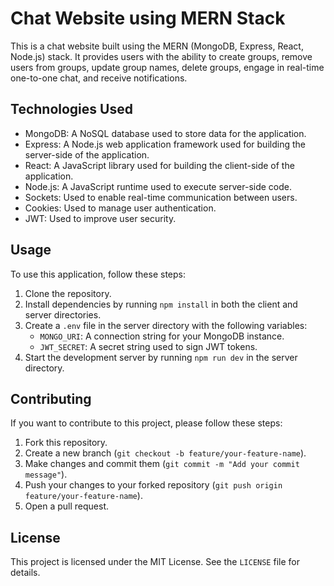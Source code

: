 # Chat Website using MERN Stack

This is a chat website built using the MERN (MongoDB, Express, React, Node.js) stack. It provides users with the ability to create groups, remove users from groups, update group names, delete groups, engage in real-time one-to-one chat, and receive notifications. 

## Technologies Used

- MongoDB: A NoSQL database used to store data for the application.
- Express: A Node.js web application framework used for building the server-side of the application.
- React: A JavaScript library used for building the client-side of the application.
- Node.js: A JavaScript runtime used to execute server-side code.
- Sockets: Used to enable real-time communication between users.
- Cookies: Used to manage user authentication.
- JWT: Used to improve user security.

## Usage

To use this application, follow these steps:

1. Clone the repository.
2. Install dependencies by running `npm install` in both the client and server directories.
3. Create a `.env` file in the server directory with the following variables:
   - `MONGO_URI`: A connection string for your MongoDB instance.
   - `JWT_SECRET`: A secret string used to sign JWT tokens.
4. Start the development server by running `npm run dev` in the server directory.

## Contributing

If you want to contribute to this project, please follow these steps:

1. Fork this repository.
2. Create a new branch (`git checkout -b feature/your-feature-name`).
3. Make changes and commit them (`git commit -m "Add your commit message"`).
4. Push your changes to your forked repository (`git push origin feature/your-feature-name`).
5. Open a pull request.

## License

This project is licensed under the MIT License. See the `LICENSE` file for details.
